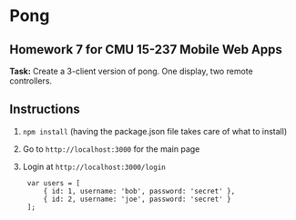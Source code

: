 # Pong

## Homework 7 for CMU 15-237 Mobile Web Apps

**Task:** Create a 3-client version of pong. One display, two remote controllers.

## Instructions
1. `npm install` (having the package.json file takes care of what to install)
2. Go to `http://localhost:3000` for the main page
3. Login at `http://localhost:3000/login`

        var users = [
            { id: 1, username: 'bob', password: 'secret' },
            { id: 2, username: 'joe', password: 'secret' }
        ];
